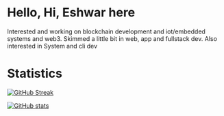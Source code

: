# Hello, Hi, Eshwar here

Interested and working on blockchain development and iot/embedded systems and web3. Skimmed a little bit in web, app and fullstack dev. Also interested in System and cli dev

# Statistics
[![GitHub Streak](https://streak-stats.demolab.com?user=eshwar4202&theme=tokyonight&hide_border=false&card_width=510)](https://git.io/streak-stats)

[![GitHub stats](https://github-readme-stats.vercel.app/api?username=eshwar4202&&show_icons=true&theme=tokyonight)](https://github.com/anuraghazr/github-readme-stats)

